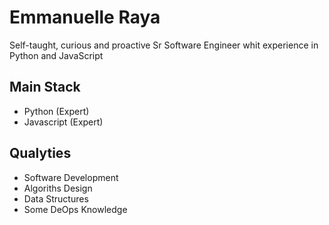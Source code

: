 # Emmanuelle Raya

Self-taught, curious and proactive Sr Software Engineer whit experience
in Python and JavaScript

## Main Stack

- Python (Expert)
- Javascript (Expert)

## Qualyties

- Software Development
- Algoriths Design
- Data Structures
- Some DeOps Knowledge


<!---
EmmanuelleRs/EmmanuelleRs is a ✨ special ✨ repository because its `README.md` (this file) appears on your GitHub profile.
You can click the Preview link to take a look at your changes.
--->
